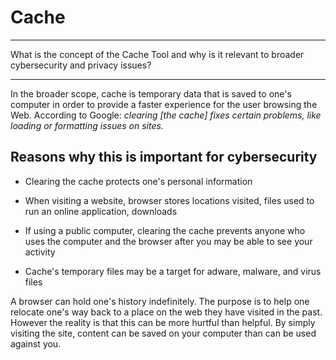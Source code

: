 # Cache

---

What is the concept of the Cache Tool and why is it relevant to broader cybersecurity and privacy issues?

---

In the broader scope, cache is temporary data that is saved to one's computer in order to provide a faster experience for the user browsing the Web. According to Google: _clearing [the cache] fixes certain problems, like loading or formatting issues on sites._

## Reasons why this is important for cybersecurity

- Clearing the cache protects one's personal information

- When visiting a website, browser stores locations visited, files used to run an online application, downloads

- If using a public computer, clearing the cache prevents anyone who uses the computer and the browser after you may be able to see your activity

- Cache's temporary files may be a target for adware, malware, and virus files

A browser can hold one's history indefinitely.  The purpose is to help one relocate one's way back to a place on the web they have visited in the past.  However the reality is that this can be more hurtful than helpful.  By simply visiting the site, content can be saved on your computer than can be used against you. 